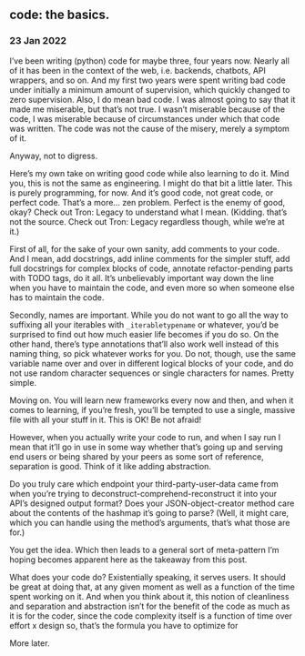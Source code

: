 ## code: the basics.

### 23 Jan 2022

I’ve been writing (python) code for maybe three, four years now. Nearly all of it has been in the context of the web, i.e. backends, chatbots, API wrappers, and so on. And my first two years were spent writing bad code under initially a minimum amount of supervision, which quickly changed to zero supervision. Also, I do mean bad code. I was almost going to say that it made me miserable, but that’s not true. I wasn’t miserable because of the code, I was miserable because of circumstances under which that code was written. The code was not the cause of the misery, merely a symptom of it.

Anyway, not to digress.

Here’s my own take on writing good code while also learning to do it. Mind you, this is not the same as engineering. I might do that bit a little later. This is purely programming, for now. And it’s good code, not great code, or perfect code. That’s a more… zen problem. Perfect is the enemy of good, okay? Check out Tron: Legacy to understand what I mean. (Kidding. that’s not the source. Check out Tron: Legacy regardless though, while we’re at it.)

First of all, for the sake of your own sanity, add comments to your code. And I mean, add docstrings, add inline comments for the simpler stuff, add full docstrings for complex blocks of code, annotate refactor-pending parts with TODO tags, do it all. It’s unbelievably important way down the line when you have to maintain the code, and even more so when someone else has to maintain the code.

Secondly, names are important. While you do not want to go all the way to suffixing all your iterables with `_iterabletypename` or whatever, you’d be surprised to find out how much easier life becomes if you do so. On the other hand, there’s type annotations that’ll also work well instead of this naming thing, so pick whatever works for you. Do not, though, use the same variable name over and over in different logical blocks of your code, and do not use random character sequences or single characters for names. Pretty simple.

Moving on. You will learn new frameworks every now and then, and when it comes to learning, if you’re fresh, you’ll be tempted to use a single, massive file with all your stuff in it. This is OK! Be not afraid!

However, when you actually write your code to run, and when I say run I mean that it’ll go in use in some way whether that’s going up and serving end users or being shared by your peers as some sort of reference, separation is good. Think of it like adding abstraction.

Do you truly care which endpoint your third-party-user-data came from when you’re trying to deconstruct-comprehend-reconstruct it into your API’s designed output format? Does your JSON-object-creator method care about the contents of the hashmap it’s going to parse? (Well, it might care, which you can handle using the method’s arguments, that’s what those are for.)

You get the idea. Which then leads to a general sort of meta-pattern I’m hoping becomes apparent here as the takeaway from this post.

What does your code do? Existentially speaking, it serves users. It should be great at doing that, at any given moment as well as a function of the time spent working on it. And when you think about it, this notion of cleanliness and separation and abstraction isn’t for the benefit of the code as much as it is for the coder, since the code complexity itself is a function of time over effort x design so, that’s the formula you have to optimize for

More later.
